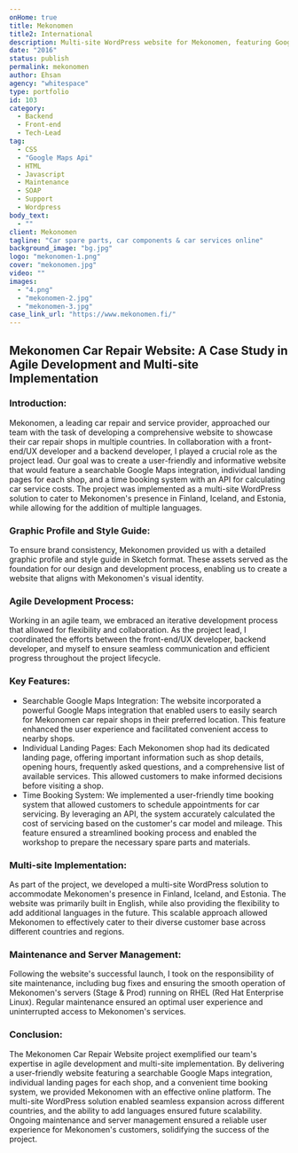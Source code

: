 ```yaml
---
onHome: true
title: Mekonomen
title2: International
description: Multi-site WordPress website for Mekonomen, featuring Google Maps integration, shop landing pages, and a booking system with API-based service cost calculation.
date: "2016"
status: publish
permalink: mekonomen
author: Ehsan
agency: "whitespace"
type: portfolio
id: 103
category:
  - Backend
  - Front-end
  - Tech-Lead
tag:
  - CSS
  - "Google Maps Api"
  - HTML
  - Javascript
  - Maintenance
  - SOAP
  - Support
  - Wordpress
body_text:
  - ""
client: Mekonomen
tagline: "Car spare parts, car components & car services online"
background_image: "bg.jpg"
logo: "mekonomen-1.png"
cover: "mekonomen.jpg"
video: ""
images:
  - "4.png"
  - "mekonomen-2.jpg"
  - "mekonomen-3.jpg"
case_link_url: "https://www.mekonomen.fi/"
---
```


 <h2>Mekonomen Car Repair Website: A Case Study in Agile Development and Multi-site Implementation</h2>

  <h3>Introduction:</h3>
  <p>
    Mekonomen, a leading car repair and service provider, approached our team with the task of developing a comprehensive website to showcase their car repair shops in multiple countries. In collaboration with a front-end/UX developer and a backend developer, I played a crucial role as the project lead. Our goal was to create a user-friendly and informative website that would feature a searchable Google Maps integration, individual landing pages for each shop, and a time booking system with an API for calculating car service costs. The project was implemented as a multi-site WordPress solution to cater to Mekonomen's presence in Finland, Iceland, and Estonia, while allowing for the addition of multiple languages.
  </p>

  <h3>Graphic Profile and Style Guide:</h3>
  <p>
    To ensure brand consistency, Mekonomen provided us with a detailed graphic profile and style guide in Sketch format. These assets served as the foundation for our design and development process, enabling us to create a website that aligns with Mekonomen's visual identity.
  </p>

  <h3>Agile Development Process:</h3>
  <p>
    Working in an agile team, we embraced an iterative development process that allowed for flexibility and collaboration. As the project lead, I coordinated the efforts between the front-end/UX developer, backend developer, and myself to ensure seamless communication and efficient progress throughout the project lifecycle.
  </p>

  <h3>Key Features:</h3>
  <ul>
    <li>Searchable Google Maps Integration: The website incorporated a powerful Google Maps integration that enabled users to easily search for Mekonomen car repair shops in their preferred location. This feature enhanced the user experience and facilitated convenient access to nearby shops.</li>
    <li>Individual Landing Pages: Each Mekonomen shop had its dedicated landing page, offering important information such as shop details, opening hours, frequently asked questions, and a comprehensive list of available services. This allowed customers to make informed decisions before visiting a shop.</li>
    <li>Time Booking System: We implemented a user-friendly time booking system that allowed customers to schedule appointments for car servicing. By leveraging an API, the system accurately calculated the cost of servicing based on the customer's car model and mileage. This feature ensured a streamlined booking process and enabled the workshop to prepare the necessary spare parts and materials.</li>
  </ul>

  <h3>Multi-site Implementation:</h3>
  <p>
    As part of the project, we developed a multi-site WordPress solution to accommodate Mekonomen's presence in Finland, Iceland, and Estonia. The website was primarily built in English, while also providing the flexibility to add additional languages in the future. This scalable approach allowed Mekonomen to effectively cater to their diverse customer base across different countries and regions.
  </p>

  <h3>Maintenance and Server Management:</h3>
  <p>
    Following the website's successful launch, I took on the responsibility of site maintenance, including bug fixes and ensuring the smooth operation of Mekonomen's servers (Stage & Prod) running on RHEL (Red Hat Enterprise Linux). Regular maintenance ensured an optimal user experience and uninterrupted access to Mekonomen's services.
  </p>

  <h3>Conclusion:</h3>
  <p>
    The Mekonomen Car Repair Website project exemplified our team's expertise in agile development and multi-site implementation. By delivering a user-friendly website featuring a searchable Google Maps integration, individual landing pages for each shop, and a convenient time booking system, we provided Mekonomen with an effective online platform. The multi-site WordPress solution enabled seamless expansion across different countries, and the ability to add languages ensured future scalability. Ongoing maintenance and server management ensured a reliable user experience for Mekonomen's customers, solidifying the success of the project.
  </p>
